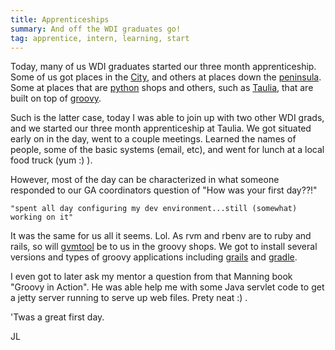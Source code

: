 ```yaml
---
title: Apprenticeships
summary: And off the WDI graduates go!
tag: apprentice, intern, learning, start
---
```


Today, many of us WDI graduates started our three month apprenticeship.
Some of us got places in the [City](http://www.sanfrancisco.travel/), and others at places down the
[peninsula](http://www.cityofpaloalto.org/).  Some at places that are [python](http://python.org) shops and others, such as
[Taulia](http://www.taulia.com), that are built on top of
[groovy](http://groovy.codehaus.org/).

Such is the latter case, today I was able to join up with two other WDI
grads, and we started our three month apprenticeship at Taulia.  We got
situated early on in the day, went to a couple meetings. Learned the
names of people, some of the basic systems (email, etc), and went for
lunch at a local food truck (yum :) ).  

However, most of the day can be characterized in what someone responded
to our GA coordinators question of "How was your first day??!" 

`"spent all day configuring my dev environment...still (somewhat) working
on it"`

It was the same for us all it seems.  Lol.  As rvm and rbenv are to ruby
and rails, so will [gvmtool](http://gvmtool.net) be to us in the groovy
shops.  We got to install several versions and types of groovy
applications including [grails](grails.org) and
[gradle](http://www.gradle.org/).

I even got to later ask my mentor a question from that Manning book
"Groovy in Action".  He was able help me with some Java servlet code to
get a jetty server running to serve up web files.  Prety neat :) .

'Twas a great first day.

JL


